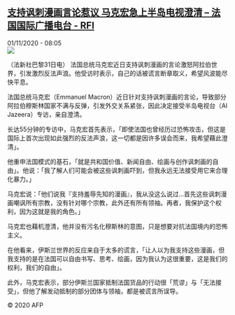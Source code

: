 <!--1604217383000-->
[支持讽刺漫画言论惹议 马克宏急上半岛电视澄清 – 法国国际广播电台 - RFI](http://www.rfi.fr//cn/contenu/20201101-%E6%94%AF%E6%8C%81%E8%AE%BD%E5%88%BA%E6%BC%AB%E7%94%BB%E8%A8%80%E8%AE%BA%E6%83%B9%E8%AE%AE-%E9%A9%AC%E5%85%8B%E5%AE%8F%E6%80%A5%E4%B8%8A%E5%8D%8A%E5%B2%9B%E7%94%B5%E8%A7%86%E6%BE%84%E6%B8%85)
------

<div>01/11/2020 - 08:05</div><img src="https://s.rfi.fr/media/display/92a8afce-1c15-11eb-bb72-005056a964fe/w:310/p:16x9/int0007b.201101150504.jpg"><div class="t-content__body u-clearfix"><p>（法新社巴黎31日电）    法国总统马克宏近日支持讽刺漫画的言论激怒阿拉伯世界，引发激烈反法声浪。他受访时表示，自己的话被谎言断章取义，希望风波能尽快平息。</p><p>    法国总统马克宏（Emmanuel Macron）近日针对支持讽刺漫画的言论，导致部分阿拉伯穆斯林国家不满与反弹，引发外交关系紧张，因此决定接受半岛电视台（Al Jazeera）专访，亲自澄清。</p><p>    长达55分钟的专访中，马克宏首先表示，「即使法国也曾经历过恐怖攻击，但这是国际上首次出现如此强烈的反法声浪，这一切都是因许多误会而来，我希望藉此澄清」。</p><p>    他重申法国模式的基石，「就是共和国价值、新闻自由、绘画与创作讽刺画的自由」。他说：「我了解人们可能会被这些讽刺画吓到，但我永远无法接受用它来合理化暴力。」</p><p>    马克宏说：「他们说我『支持羞辱先知的漫画』，我从没这么说过…首先这些讽刺漫画嘲讽所有宗教，没有针对哪个宗教，此外还有所有领袖。再者，我保护这个权利，因为这就是我的角色。」</p><p>    马克宏也藉机澄清，他并没有污名化穆斯林的意图，只是想要对抗法国境内的恐怖主义。</p><p>    在他看来，伊斯兰世界的反应来自于太多的谎言，「让人以为我支持这些漫画，但我支持的是在法国可以自由书写、思考、绘画，因为我认为这很重要，这是我们的权利，我们的自由」。</p><p>    此外，马克宏表示，部分伊斯兰国家抵制法国货品的行动很「荒谬」与「无法接受」，但他了解发动抵制的部分团体与领袖，都是被谎言所误导。</p><p class="t-copyright">© 2020 AFP</p>        </div>
